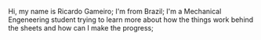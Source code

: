 Hi, my name is Ricardo Gameiro;
I'm from Brazil;
I'm a Mechanical Engeneering student trying to learn more about how the things work behind the sheets and how can I make the progress;
